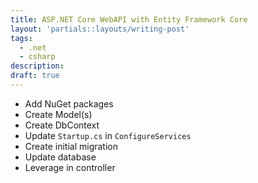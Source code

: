```yaml
---
title: ASP.NET Core WebAPI with Entity Framework Core
layout: 'partials::layouts/writing-post'
tags:
  - .net
  - csharp
description:
draft: true
---
```


* Add NuGet packages
* Create Model(s)
* Create DbContext
* Update `Startup.cs` in `ConfigureServices`
* Create initial migration
* Update database
* Leverage in controller
